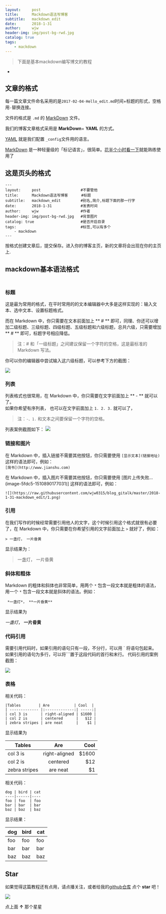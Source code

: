 ```yaml
---
layout:     post
title:      Mackdown语法写博客
subtitle:   mackdown_edit
date:       2018-1-31
author:     wjw
header-img: img/post-bg-rwd.jpg
catalog: true
tags:
    - mackdown
---
```

>下面是基本mackdown编写博文的教程  

-
## 文章的格式

每一篇文章文件命名采用的是`2017-02-04-Hello_edit.md`时间+标题的形式，空格用`-`替换连接。

文件的格式是 `.md` 的 <a href="http://sspai.com/25137/" target="view_window">MarkDown</a> 文件。

我们的博客文章格式采用是 **MarkDown**+ **YAML** 的方式。

<a href="http://www.ruanyifeng.com/blog/2016/07/yaml.html?f=tt" target="view_window">YAML</a> 就是我们配置 `_config`文件用的语言。

<a href="http://sspai.com/25137/" target="view_window">MarkDown</a> 是一种轻量级的「标记语言」，很简单。<a href="http://sspai.com/25137/" target="view_window">花半个小时看一下</a>就能熟练使用了

## 这是页头的格式
  ```
  ---
  layout:     post                  #不要管他
  title:      Mackdown语法写博客      #标题
  subtitle:   mackdown_edit         #别名,简介,标题下面的那一行字
  date:       2018-1-31             #发表时间
  author:     wjw                   #作者
  header-img: img/post-bg-rwd.jpg   #背景图片
  catalog: true                     #是否开启目录       
  tags:                             #标签,可以有多个
      - mackdown
  ---
  ```
按格式创建文章后，提交保存。进入你的博客主页，新的文章将会出现在你的主页上.

## mackdown基本语法格式<br><br>

### 标题
这是最为常用的格式，在平时常用的的文本编辑器中大多是这样实现的：输入文本、选中文本、设置标题格式。

而在 Markdown 中，你只需要在文本前面加上 ** # ** 即可，同理、你还可以增加二级标题、三级标题、四级标题、五级标题和六级标题，总共六级，只需要增加 ** # ** 即可，标题字号相应降低。

>注：# 和「一级标题」之间建议保留一个字符的空格，这是最标准的 Markdown 写法。

你可以你的编辑器中尝试输入这六级标题，可以参考下方的截图：

![](https://raw.githubusercontent.com/wjw0315/blog_gitalk/master/2018-1-31-mackdown_edit/1.png)

### 列表
列表格式也很常用，在 Markdown 中，你只需要在文字前面加上 ** - ** 就可以了。<br>
如果你希望有序列表，
也可以在文字前面加上 ` 1. 2. 3. ` 就可以了，

>注：` -、1. ` 和文本之间要保留一个字符的空格。

列表案例截图如下：
![](https://raw.githubusercontent.com/wjw0315/blog_gitalk/master/2018-1-31-mackdown_edit/2.png)

### 链接和图片
在 Markdown 中，插入链接不需要其他按钮，你只需要使用 ` [显示文本](链接地址) ` 这样的语法即可，例如：<br>
` [简书](http://www.jianshu.com) `

在 Markdown 中，插入图片不需要其他按钮，你只需要使用 [图片上传失败...(image-5fdc5-1510890177031)] 这样的语法即可，例如：

` ![](https://raw.githubusercontent.com/wjw0315/blog_gitalk/master/2018-1-31-mackdown_edit/1.png) `

### 引用

在我们写作的时候经常需要引用他人的文字，这个时候引用这个格式就很有必要了，在 Markdown 中，你只需要在你希望引用的文字前面加上 ` > ` 就好了，例如：

` > 一盏灯， 一片昏黄 `

显示结果为：

>一盏灯， 一片昏黄

### 斜体和粗体

Markdown 的粗体和斜体也非常简单，用两个 ` * ` 包含一段文本就是粗体的语法，用一个 ` * ` 包含一段文本就是斜体的语法。例如：

`  *一盏灯*， **一片昏黄** `

显示结果为

*一盏灯*， **一片昏黄**

### 代码引用

需要引用代码时，如果引用的语句只有一段，不分行，可以用 ` 将语句包起来。
如果引用的语句为多行，可以将```置于这段代码的首行和末行。
代码引用的案例截图：

![](https://raw.githubusercontent.com/wjw0315/blog_gitalk/master/2018-1-31-mackdown_edit/3.png)

### 表格

相关代码：

```
|Tables        | Are           | Cool  |
| ------------- |:-------------:| -----:|
| col 3 is      | right-aligned | $1600 |
| col 2 is      | centered      |   $12 |
| zebra stripes | are neat      |    $1 |
```
显示结果为

|Tables        | Are           | Cool  |
| ------------- |:-------------:| -----:|
| col 3 is      | right-aligned | $1600 |
| col 2 is      | centered      |   $12 |
| zebra stripes | are neat      |    $1 |

相关代码：

```
dog | bird | cat
----|------|----
foo | foo  | foo
bar | bar  | bar
baz | baz  | baz
```
显示结果：

dog | bird | cat
----|------|----
foo | foo  | foo
bar | bar  | bar
baz | baz  | baz




## Star
如果觉得这篇教程还有点用，请点播关注，或者给我的<a href="https://github.com/wjw0315/wjw0315.github.io" target="view_window">github仓库</a> 点个 **star** 吧！

![](https://raw.githubusercontent.com/wjw0315/blog_gitalk/master/star.png)

点上面 **↑** 那个星星
